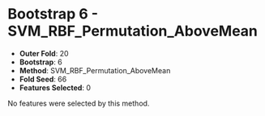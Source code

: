# Bootstrap 6 - SVM_RBF_Permutation_AboveMean

- **Outer Fold**: 20
- **Bootstrap**: 6
- **Method**: SVM_RBF_Permutation_AboveMean
- **Fold Seed**: 66
- **Features Selected**: 0

No features were selected by this method.

